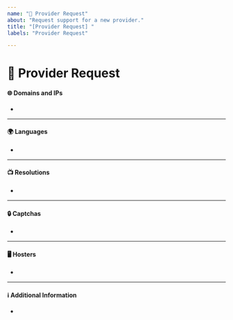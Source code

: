 ```yaml
---
name: "📄 Provider Request"
about: "Request support for a new provider."
title: "[Provider Request] "
labels: "Provider Request"

---
```


# 📄 Provider Request
<!-- Please search open and closed issues before submitting a new one! -->

#### **🌐 Domains and IPs**
<!-- Provide any Domain or IP you can find that points to the site. Direct IPs are welcome, please make them bold! -->

*

---

#### **🌍 Languages**
<!-- All languages that are available on the site. Example: German, English or French -->

*

---

#### **📺 Resolutions**
<!-- All video resolutions that are available on the site. Example: 4K, 1080p or 720p -->

*

---

#### **🔒 Captchas**
<!-- Captchas that are on the site. Example: reCAPTCHA, hCaptcha, Cloudflare, None -->

*

---

#### **🖥️ Hosters**
<!-- All video hosters on the site. Example: VOE, Custom or Doodstream  -->

*

---

#### **ℹ️ Additional Information** <!-- Optional -->
<!-- Please provide any additional information or context about the provider. This can include unique features of the site, or any other relevant details. -->

*

<!-- Please search open and closed issues before submitting a new one! -->
